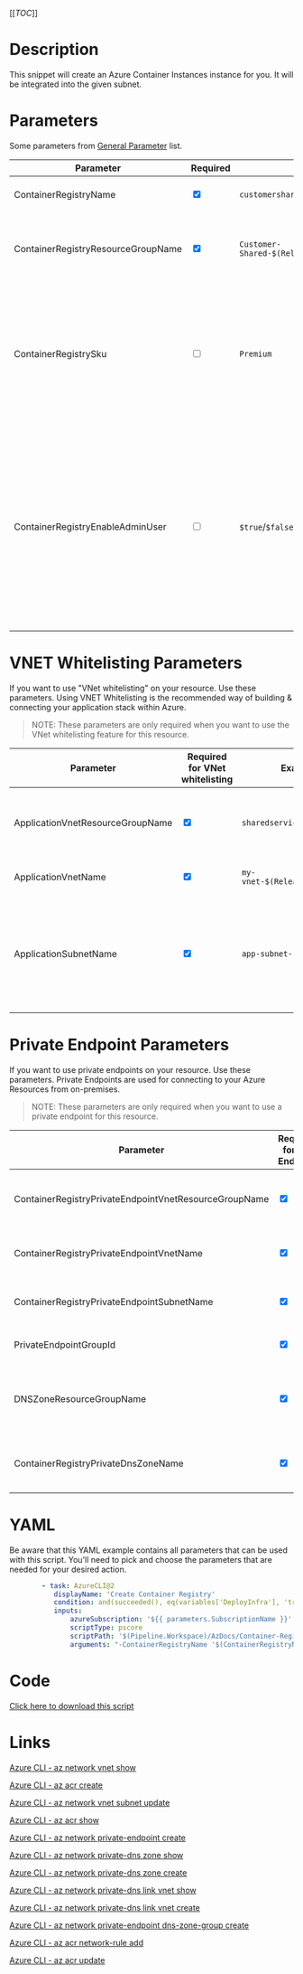 [[_TOC_]]

# Description

This snippet will create an Azure Container Instances instance for you. It will be integrated into the given subnet.

# Parameters

Some parameters from [General Parameter](/Azure/Azure-CLI-Snippets) list.

| Parameter                          | Required                        | Example Value                                | Description                                               |
| ---------------------------------- | ------------------------------- | -------------------------------------------- | --------------------------------------------------------- |
| ContainerRegistryName              | <input type="checkbox" checked> | `customershared$(Release.EnvironmentName)`   | The name of the container registry.                       |
| ContainerRegistryResourceGroupName | <input type="checkbox" checked> | `Customer-Shared-$(Release.EnvironmentName)` | The resourcegroup where the container registry should be. |
| ContainerRegistrySku | <input type="checkbox"> | `Premium` | The sku for this registry. Note that for networking options other than "public" you will need the `Premium` sku. Options are `Basic`, `Standar` or `Premium`. |
| ContainerRegistryEnableAdminUser | <input type="checkbox"> | `$true`/`$false` | Enable the non-ad admin with username & password authentication for this Container Registry. For example: when you use containers in appservices you need this, because it does not support managed identities yet. |

# VNET Whitelisting Parameters

If you want to use "VNet whitelisting" on your resource. Use these parameters. Using VNET Whitelisting is the recommended way of building & connecting your application stack within Azure.

> NOTE: These parameters are only required when you want to use the VNet whitelisting feature for this resource.

| Parameter                        | Required for VNet whitelisting  | Example Value                        | Description                                                                                                          |
| -------------------------------- | ------------------------------- | ------------------------------------ | -------------------------------------------------------------------------------------------------------------------- |
| ApplicationVnetResourceGroupName | <input type="checkbox" checked> | `sharedservices-rg`                  | The ResourceGroup where your VNET, for your container, resides in.                                                   |
| ApplicationVnetName              | <input type="checkbox" checked> | `my-vnet-$(Release.EnvironmentName)` | The name of the VNET the container is in                                                                             |
| ApplicationSubnetName            | <input type="checkbox" checked> | `app-subnet-1`                       | The name of the subnet where the containers will be spun up (This subnet will get access to the container registry). |

# Private Endpoint Parameters

If you want to use private endpoints on your resource. Use these parameters. Private Endpoints are used for connecting to your Azure Resources from on-premises.

> NOTE: These parameters are only required when you want to use a private endpoint for this resource.

| Parameter                                             | Required for Pvt Endpoint       | Example Value                                  | Description                                                                                            |
| ----------------------------------------------------- | ------------------------------- | ---------------------------------------------- | ------------------------------------------------------------------------------------------------------ |
| ContainerRegistryPrivateEndpointVnetResourceGroupName | <input type="checkbox" checked> | `sharedservices-rg`                            | The ResourceGroup where your VNET, for your Container Registry Private Endpoint, resides in.           |
| ContainerRegistryPrivateEndpointVnetName              | <input type="checkbox" checked> | `my-vnet-$(Release.EnvironmentName)`           | The name of the VNET to place the Container Registry Private Endpoint in.                              |
| ContainerRegistryPrivateEndpointSubnetName            | <input type="checkbox" checked> | `app-subnet-3`                                 | The subnetname where the private endpoint for this container registry should be created.               |
| PrivateEndpointGroupId                                | <input type="checkbox" checked> | `registry`                                     | The Group ID for the registry. You can safely use `registry` here.                                     |
| DNSZoneResourceGroupName                              | <input type="checkbox" checked> | `Customer-DNSZones-$(Release.EnvironmentName)` | The resourcegroup where the DNS Zones reside in. This is generally a tenant-wide shared resourcegroup. |
| ContainerRegistryPrivateDnsZoneName                   | <input type="checkbox" checked> | `privatelink.azurecr.io`                       | The privatelink DNS Zone to use. `privatelink.azurecr.io` can be safely used here.                     |

# YAML

Be aware that this YAML example contains all parameters that can be used with this script. You'll need to pick and choose the parameters that are needed for your desired action.

```yaml
        - task: AzureCLI@2
           displayName: 'Create Container Registry'
           condition: and(succeeded(), eq(variables['DeployInfra'], 'true'))
           inputs:
               azureSubscription: '${{ parameters.SubscriptionName }}'
               scriptType: pscore
               scriptPath: '$(Pipeline.Workspace)/AzDocs/Container-Registry/Create-Container-Registry.ps1'
               arguments: "-ContainerRegistryName '$(ContainerRegistryName)' -ContainerRegistryResourceGroupName '$(ContainerRegistryResourceGroupName)' -ApplicationVnetResourceGroupName '$(ApplicationVnetResourceGroupName)' -ApplicationVnetName '$(ApplicationVnetName)' -ApplicationSubnetName '$(ApplicationSubnetName)' -ContainerRegistryPrivateEndpointVnetName '$(ContainerRegistryPrivateEndpointVnetName)' -ContainerRegistryPrivateEndpointVnetResourceGroupName '$(ContainerRegistryPrivateEndpointVnetResourceGroupName)' -ContainerRegistryPrivateEndpointSubnetName '$(ContainerRegistryPrivateEndpointSubnetName)' -PrivateEndpointGroupId '$(PrivateEndpointGroupId)' -DNSZoneResourceGroupName '$(DNSZoneResourceGroupName)' -ContainerRegistryPrivateDnsZoneName '$(ContainerRegistryPrivateDnsZoneName)'"
```

# Code

[Click here to download this script](../../../../src/Container-Registry/Create-Container-Registry.ps1)

# Links

[Azure CLI - az network vnet show](https://docs.microsoft.com/en-us/cli/azure/network/vnet?view=azure-cli-latest#az_network_vnet_show)

[Azure CLI - az acr create](https://docs.microsoft.com/en-us/cli/azure/acr?view=azure-cli-latest#az_acr_create)

[Azure CLI - az network vnet subnet update](https://docs.microsoft.com/en-us/cli/azure/network/vnet/subnet?view=azure-cli-latest#az_network_vnet_subnet_update)

[Azure CLI - az acr show](https://docs.microsoft.com/en-us/cli/azure/acr?view=azure-cli-latest#az_acr_show)

[Azure CLI - az network private-endpoint create](https://docs.microsoft.com/en-us/cli/azure/network/private-endpoint?view=azure-cli-latest#az_network_private_endpoint_create)

[Azure CLI - az network private-dns zone show](https://docs.microsoft.com/en-us/cli/azure/ext/privatedns/network/private-dns/zone?view=azure-cli-latest#ext_privatedns_az_network_private_dns_zone_show)

[Azure CLI - az network private-dns zone create](https://docs.microsoft.com/en-us/cli/azure/ext/privatedns/network/private-dns/zone?view=azure-cli-latest#ext_privatedns_az_network_private_dns_zone_create)

[Azure CLI - az network private-dns link vnet show](https://docs.microsoft.com/en-us/cli/azure/network/private-dns/link/vnet?view=azure-cli-latest#az_network_private_dns_link_vnet_show)

[Azure CLI - az network private-dns link vnet create](https://docs.microsoft.com/en-us/cli/azure/network/private-dns/link/vnet?view=azure-cli-latest#az_network_private_dns_link_vnet_create)

[Azure CLI - az network private-endpoint dns-zone-group create](https://docs.microsoft.com/en-us/cli/azure/network/private-endpoint/dns-zone-group?view=azure-cli-latest#az_network_private_endpoint_dns_zone_group_create)

[Azure CLI - az acr network-rule add](https://docs.microsoft.com/en-us/cli/azure/acr/network-rule?view=azure-cli-latest#az_acr_network_rule_add)

[Azure CLI - az acr update](https://docs.microsoft.com/en-us/cli/azure/acr?view=azure-cli-latest#az_acr_update)
